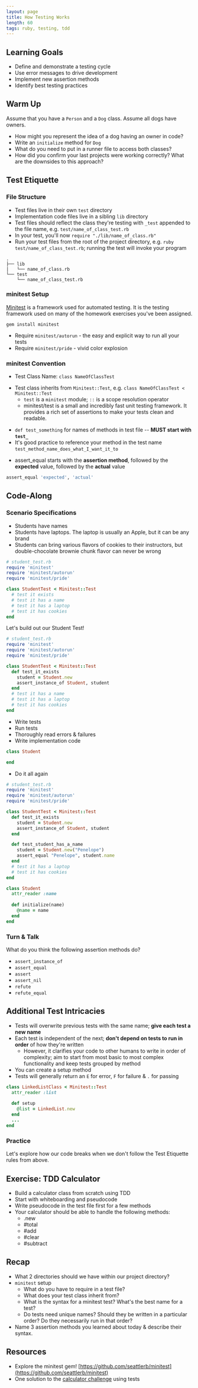 ```yaml
---
layout: page
title: How Testing Works
length: 60
tags: ruby, testing, tdd
---
```


## Learning Goals

* Define and demonstrate a testing cycle
* Use error messages to drive development
* Implement new assertion methods
* Identify best testing practices

## Warm Up

Assume that you have a `Person` and a `Dog` class.
Assume all dogs have owners.

* How might you represent the idea of a dog having an owner in code?
* Write an `initialize` method for `Dog`
* What do you need to put in a runner file to access both classes?
* How did you confirm your last projects were working correctly? What are the downsides to this approach? 

## Test Etiquette

### File Structure
- Test files live in their own `test` directory
- Implementation code files live in a sibling `lib` directory
- Test files should reflect the class they're testing with `_test` appended to the file name, e.g. `test/name_of_class_test.rb`
- In your test, you'll now `require "./lib/name_of_class.rb"`
- Run your test files from the root of the project directory, e.g. `ruby test/name_of_class_test.rb`; running the test will invoke your program

```
.
├── lib
|   └── name_of_class.rb
└── test
    └── name_of_class_test.rb
```

### minitest Setup

[Minitest](http://docs.seattlerb.org/minitest/) is a framework used for automated testing. It is the testing framework used on many of the homework exercises you've been assigned.

```
gem install minitest
```

* Require `minitest/autorun` - the easy and explicit way to run all your tests
* Require `minitest/pride` - vivid color explosion

### minitest Convention

- Test Class Name: `class NameOfClassTest`
* Test class inherits from `Minitest::Test`, e.g. `class NameOfClassTest < Minitest::Test`
  * `test` is a `minitest` module; `::` is a scope resolution operator
  * minitest/test is a small and incredibly fast unit testing framework. It provides a rich set of assertions to make your tests clean and readable.
- `def test_something` for names of methods in test file -- **MUST start with `test_`**
- It's good practice to reference your method in the test name `test_method_name_does_what_I_want_it_to`
* assert_equal starts with the **assertion method**, followed by the **expected** value, followed by the **actual** value

```ruby
assert_equal 'expected', 'actual'
```

## Code-Along
### Scenario Specifications

* Students have names
* Students have laptops. The laptop is usually an Apple, but it can be any brand
* Students can bring various flavors of cookies to their instructors, but double-chocolate brownie chunk flavor can never be wrong

```ruby
# student_test.rb
require 'minitest'
require 'minitest/autorun'
require 'minitest/pride'

class StudentTest < Minitest::Test
  # test it exists
  # test it has a name
  # test it has a laptop
  # test it has cookies
end
```

Let's build out our Student Test!

```ruby
# student_test.rb
require 'minitest'
require 'minitest/autorun'
require 'minitest/pride'

class StudentTest < Minitest::Test
  def test_it_exists
    student = Student.new
    assert_instance_of Student, student
  end
  # test it has a name
  # test it has a laptop
  # test it has cookies
end
```

* Write tests
* Run tests
* Thoroughly read errors & failures
* Write implementation code

```ruby
class Student

end
```

* Do it all again

```ruby
# student_test.rb
require 'minitest'
require 'minitest/autorun'
require 'minitest/pride'

class StudentTest < Minitest::Test
  def test_it_exists
    student = Student.new
    assert_instance_of Student, student
  end

  def test_student_has_a_name
    student = Student.new("Penelope")
    assert_equal "Penelope", student.name
  end
  # test it has a laptop
  # test it has cookies
end
```

```ruby
class Student
  attr_reader :name
  
  def initialize(name)
    @name = name
  end
end
```

### Turn & Talk
What do you think the following assertion methods do?

- `assert_instance_of`
- `assert_equal`
- `assert`
- `assert_nil`
- `refute`
- `refute_equal`

## Additional Test Intricacies
- Tests will overwrite previous tests with the same name; **give each test a new name**
- Each test is independent of the next; **don't depend on tests to run in order** of how they're written
  - However, it clarifies your code to other humans to write in order of complexity; aim to start from most basic to most complex functionality and keep tests grouped by method
- You can create a setup method 
- Tests will generally return an `E` for error, `F` for failure & `.` for passing

```ruby
class LinkedListClass < Minitest::Test
  attr_reader :list
  
  def setup
    @list = LinkedList.new
  end
  ...
end
```

### Practice

Let's explore how our code breaks when we don't follow the Test Etiquette rules from above.


## Exercise: TDD Calculator

- Build a calculator class from scratch using TDD
- Start with whiteboarding and pseudocode
- Write pseudocode in the test file first for a few methods
- Your calculator should be able to handle the following methods:
  - .new
  - #total
  - #add
  - #clear
  - #subtract

## Recap

* What 2 directories should we have within our project directory?
* `minitest` setup 
  * What do you have to require in a test file?
  * What does your test class inherit from?
  * What is the syntax for a minitest test? What's the best name for a test?
  * Do tests need unique names? Should they be written in a particular order? Do they necessarily run in that order?
* Name 3 assertion methods you learned about today & describe their syntax.

## Resources
* Explore the minitest gem! [https://github.com/seattlerb/minitest](https://github.com/seattlerb/minitest)
* One solution to the [calculator challenge](https://github.com/JoshCheek/how-to-test) using tests
